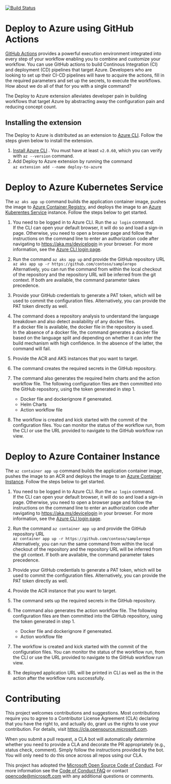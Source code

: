 [![Build Status](https://dev.azure.com/deploy-to-azure-cli/deploy-to-azure-cli/_apis/build/status/Azure.deploy-to-azure-cli-extension?branchName=master)](https://dev.azure.com/deploy-to-azure-cli/deploy-to-azure-cli/_build/latest?definitionId=1&branchName=master)

# Deploy to Azure using GitHub Actions
[GitHub Actions](https://help.github.com/en/actions/automating-your-workflow-with-github-actions) provides a powerful execution environment integrated into every step of your workflow enabling you to combine and customize your workflow. You can use GitHub actions to build Continous Integration (CI) and deployment (CD) pipelines that target Azure. Developers who are looking to set up their CI-CD pipelines will have to acquire the actions, fill in the required parameters and set up the secrets, to execute the workflows. How about we do all of that for you with a single command?    

The Deploy to Azure extension alleviates developer pain in building workflows that target Azure by abstracting away the configuration pain and reducing concept count.

## Installing the extension
The Deploy to Azure is distributed as an extension to [Azure CLI](https://docs.microsoft.com/cli/azure/what-is-azure-cli?view=azure-cli-latest). Follow the steps given below to install the extension.
1. [Install Azure CLI](https://docs.microsoft.com/cli/azure/install-azure-cli?view=azure-cli-latest) . You must have at least `v2.0.60`, which you can verify with `az --version` command.
2. Add Deploy to Azure extension by running the command  
`az extension add --name deploy-to-azure`

# Deploy to Azure Kubernetes Service
The `az aks app up` command builds the application container image, pushes the image to [Azure Container Registry](https://docs.microsoft.com/en-us/azure/container-registry/container-registry-intro), and deploys the image to an [Azure Kuberentes Service](https://docs.microsoft.com/azure/aks/intro-kubernetes) instance. Follow the steps below to get started.

1. You need to be logged in to Azure CLI. Run the `az login` command.  
If the CLI can open your default browser, it will do so and load a sign-in page. Otherwise, you need to open a browser page and follow the instructions on the command line to enter an authorization code after navigating to https://aka.ms/devicelogin in your browser. For more information, see the [Azure CLI login page](https://docs.microsoft.com/cli/azure/authenticate-azure-cli?view=azure-cli-latest).

2. Run the command `az aks app up` and provide the GitHub repository URL  
`az aks app up -r https://github.com/contoso/samplerepo`  
Alternatively, you can run the command from within the local checkout of the repository and the repository URL will be inferred from the git context. If both are available, the command parameter takes precedence.

3. Provide your GitHub credentials to generate a PAT token, which will be used to commit the configuration files. Alternatively, you can provide the PAT token directly as well.

4. The command does a repository analysis to understand the language breakdown and also detect availability of any docker files.  
If a docker file is available, the docker file in the repository is used.    
In the absence of a docker file, the command generates a docker file based on the language split and depending on whether it can infer the build mechanism with high confidence. In the absence of the latter, the command will fail. 

5. Provide the ACR and AKS instances that you want to target.

6. The command creates the required secrets in the GitHub repository.

7. The command also generates the required helm charts and the action workflow file. The following configuration files are then committed into the GitHub repository, using the token generated in step 1.
    - Docker file and dockerignore if genereated.
    - Helm Charts
    - Action workflow file

8. The workflow is created and kick started with the commit of the configuration files. You can monitor the status of the workflow run, from the CLI or use the URL provided to navigate to the GitHub workflow run view. 

# Deploy to Azure Container Instance

The `az container app up` command builds the application container image, pushes the image to an ACR and deploys the image to an [Azure Container Instance](https://docs.microsoft.com/azure/container-instances/container-instances-overview). Follow the steps below to get started.

1. You need to be logged in to Azure CLI. Run the `az login` command.  
If the CLI can open your default browser, it will do so and load a sign-in page. Otherwise, you need to open a browser page and follow the instructions on the command line to enter an authorization code after navigating to https://aka.ms/devicelogin in your browser. For more information, see the [Azure CLI login page](https://docs.microsoft.com/cli/azure/authenticate-azure-cli?view=azure-cli-latest).

2. Run the command `az container app up` and provide the GitHub repository URL  
`az container app up -r https://github.com/contoso/samplerepo`  
Alternatively, you can run the same command from within the local checkout of the repository and the repository URL will be inferred from the git context. If both are available, the command parameter takes precedence.

3. Provide your GitHub credentials to generate a PAT token, which will be used to commit the configuration files. Alternatively, you can provide the PAT token directly as well.


5. Provide the ACR instance that you want to target.

6. The command sets up the required secrets in the GitHub repository.

7. The command also generates the action workflow file. The following configuration files are then committed into the GitHub repository, using the token generated in step 1.
    - Docker file and dockerignore if genereated.
    - Action workflow file

8. The workflow is created and kick started with the commit of the configuration files. You can monitor the status of the workflow run, from the CLI or use the URL provided to navigate to the GitHub workflow run view. 

9. The deployed application URL will be printed in CLI as well as the in the action after the workflow runs successfully.

# Contributing

This project welcomes contributions and suggestions.  Most contributions require you to agree to a
Contributor License Agreement (CLA) declaring that you have the right to, and actually do, grant us
the rights to use your contribution. For details, visit https://cla.opensource.microsoft.com.

When you submit a pull request, a CLA bot will automatically determine whether you need to provide
a CLA and decorate the PR appropriately (e.g., status check, comment). Simply follow the instructions
provided by the bot. You will only need to do this once across all repos using our CLA.

This project has adopted the [Microsoft Open Source Code of Conduct](https://opensource.microsoft.com/codeofconduct/).
For more information see the [Code of Conduct FAQ](https://opensource.microsoft.com/codeofconduct/faq/) or
contact [opencode@microsoft.com](mailto:opencode@microsoft.com) with any additional questions or comments.
